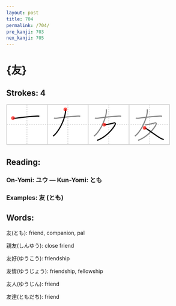 ```yaml
---
layout: post
title: 704
permalink: /704/
pre_kanji: 703
nex_kanji: 705
---
```


# {友}

## Strokes: 4

<div class="stroke"><img src="../images/E58F8B.png" /></div>

## Reading:

### On-Yomi: ユウ &mdash; Kun-Yomi: とも

### Examples: 友 (とも)

## Words:

友(とも): friend, companion, pal

親友(しんゆう): close friend

友好(ゆうこう): friendship

友情(ゆうじょう): friendship, fellowship

友人(ゆうじん): friend

友達(ともだち): friend
